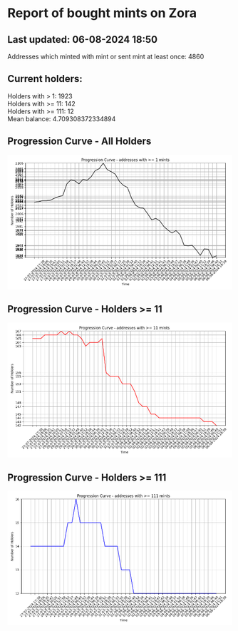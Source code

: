 # Report of bought mints on Zora
## Last updated: 06-08-2024 18:50
Addresses which minted with mint or sent mint at least once: 4860

## Current holders:
Holders with > 1: 1923  
Holders with >= 11: 142  
Holders with >= 111: 12  
Mean balance: 4.709308372334894  

## Progression Curve - All Holders
![addresses with >= 1 mint](progression_curve_all.png)
## Progression Curve - Holders >= 11
![addresses with >= 11 mints](progression_curve_gt_11.png)
## Progression Curve - Holders >= 111
![addresses with >= 111 mints](progression_curve_gt_111.png)
